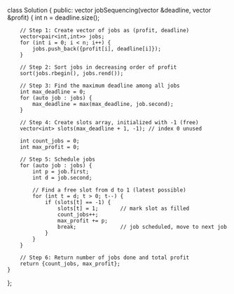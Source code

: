 class Solution {
public:
    vector<int> jobSequencing(vector<int> &deadline, vector<int> &profit) {
        int n = deadline.size();

        // Step 1: Create vector of jobs as (profit, deadline)
        vector<pair<int,int>> jobs;
        for (int i = 0; i < n; i++) {
            jobs.push_back({profit[i], deadline[i]});
        }

        // Step 2: Sort jobs in decreasing order of profit
        sort(jobs.rbegin(), jobs.rend());

        // Step 3: Find the maximum deadline among all jobs
        int max_deadline = 0;
        for (auto job : jobs) {
            max_deadline = max(max_deadline, job.second);
        }

        // Step 4: Create slots array, initialized with -1 (free)
        vector<int> slots(max_deadline + 1, -1); // index 0 unused

        int count_jobs = 0;
        int max_profit = 0;

        // Step 5: Schedule jobs
        for (auto job : jobs) {
            int p = job.first;
            int d = job.second;

            // Find a free slot from d to 1 (latest possible)
            for (int t = d; t > 0; t--) {
                if (slots[t] == -1) {
                    slots[t] = 1;       // mark slot as filled
                    count_jobs++;
                    max_profit += p;
                    break;              // job scheduled, move to next job
                }
            }
        }

        // Step 6: Return number of jobs done and total profit
        return {count_jobs, max_profit};
    }
};

